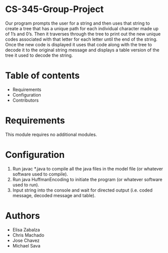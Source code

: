 # CS-345-Group-Project

Our program prompts the user for a string and then uses that string to create a tree that has a unique path for each individual 
character made up of 1’s and 0’s. Then it traverses through the tree to print out the new unique codes associated with that letter 
for each letter until the end of the string. Once the new code is displayed it uses that code along with the tree to decode 
it to the original string message and displays a table version of the tree it used to decode the string.


# Table of contents

- Requirements
- Configuration
- Contributors


# Requirements

This module requires no additional modules.


# Configuration

1. Run javac *.java to compile all the java files in the model file (or whatever software used to compile).
2. Run java HuffmanEncoding to initiate the program (or whatever software used to run).
3. Input string into the console and wait for directed output (i.e. coded message, decoded message and table).


# Authors

- Elisa Zabalza
- Chris Machado
- Jose Chavez
- Michael Sava
